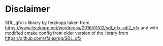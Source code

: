 # Disclaimer

SDL_gfx  is library by ferzkopp taken from https://www.ferzkopp.net/wordpress/2016/01/02/sdl_gfx-sdl2_gfx and with modified cmake config from older version of the library from https://github.com/sfalexrog/SDL_gfx